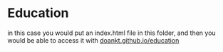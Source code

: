 # Education

in this case you would put an index.html file in this folder, and then you would be able to access it with [doankt.github.io/education](https://doankt.github.io/education)
